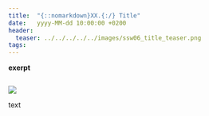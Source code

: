 ```yaml
---
title:  "{::nomarkdown}XX.{:/} Title"
date:   yyyy-MM-dd 10:00:00 +0200
header:
  teaser: ../../../../../images/ssw06_title_teaser.png
tags:
---
```

**​exerpt**

<figure>
  <img src="../../../../../images/title.jpg" alt="">
  <figcaption></figcaption>
</figure>

![](../../../../../images/title.jpg)

text